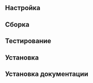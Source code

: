 <pkg :name="'nano'" instsize showsbu2></pkg>

## Настройка

<package-script :package="'nano'" :type="'configure'"></package-script>

## Сборка

<package-script :package="'nano'" :type="'build'"></package-script>

## Тестирование

<package-script :package="'nano'" :type="'test'"></package-script>

## Установка

<package-script :package="'nano'" :type="'install'"></package-script>

## Установка документации

<package-script :package="'nano'" :type="'install-doc'"></package-script>

<script>
	new Vue({ el: '#main' })
</script>

